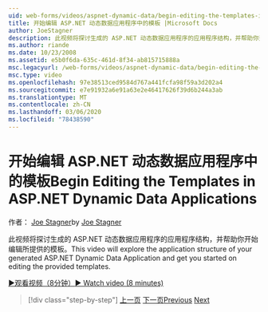 ```yaml
---
uid: web-forms/videos/aspnet-dynamic-data/begin-editing-the-templates-in-aspnet-dynamic-data-applications
title: 开始编辑 ASP.NET 动态数据应用程序中的模板 |Microsoft Docs
author: JoeStagner
description: 此视频将探讨生成的 ASP.NET 动态数据应用程序的应用程序结构，并帮助你开始编辑所提供的模板。
ms.author: riande
ms.date: 10/23/2008
ms.assetid: e5b0f6da-635c-461d-8f34-ab815715888a
msc.legacyurl: /web-forms/videos/aspnet-dynamic-data/begin-editing-the-templates-in-aspnet-dynamic-data-applications
msc.type: video
ms.openlocfilehash: 97e38513ced9584d767a441fcfa98f59a3d202a4
ms.sourcegitcommit: e7e91932a6e91a63e2e46417626f39d6b244a3ab
ms.translationtype: MT
ms.contentlocale: zh-CN
ms.lasthandoff: 03/06/2020
ms.locfileid: "78438590"
---
```

# <a name="begin-editing-the-templates-in-aspnet-dynamic-data-applications"></a><span data-ttu-id="21d4b-103">开始编辑 ASP.NET 动态数据应用程序中的模板</span><span class="sxs-lookup"><span data-stu-id="21d4b-103">Begin Editing the Templates in ASP.NET Dynamic Data Applications</span></span>

<span data-ttu-id="21d4b-104">作者： [Joe Stagner](https://github.com/JoeStagner)</span><span class="sxs-lookup"><span data-stu-id="21d4b-104">by [Joe Stagner](https://github.com/JoeStagner)</span></span>

<span data-ttu-id="21d4b-105">此视频将探讨生成的 ASP.NET 动态数据应用程序的应用程序结构，并帮助你开始编辑所提供的模板。</span><span class="sxs-lookup"><span data-stu-id="21d4b-105">This video will explore the application structure of your generated ASP.NET Dynamic Data Application and get you started on editing the provided templates.</span></span>

[<span data-ttu-id="21d4b-106">&#9654;观看视频（8分钟）</span><span class="sxs-lookup"><span data-stu-id="21d4b-106">&#9654; Watch video (8 minutes)</span></span>](https://channel9.msdn.com/Blogs/ASP-NET-Site-Videos/begin-editing-the-templates-in-aspnet-dynamic-data-applications)

> [!div class="step-by-step"]
> <span data-ttu-id="21d4b-107">[上一页](getting-started-with-dynamic-data.md)
> [下一页](begin-modifying-dynamic-data-applications-with-url-routing.md)</span><span class="sxs-lookup"><span data-stu-id="21d4b-107">[Previous](getting-started-with-dynamic-data.md)
[Next](begin-modifying-dynamic-data-applications-with-url-routing.md)</span></span>
